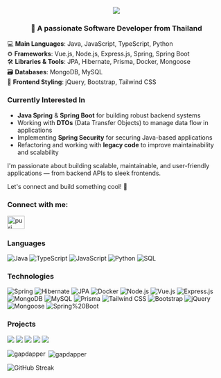 <p align="center">
  <img src="https://capsule-render.vercel.app/api?type=waving&height=300&color=gradient&text=Hello!"/>
</p>

<h3 align="center">👋 A passionate Software Developer from Thailand</h3>

💻 **Main Languages**: Java, JavaScript, TypeScript, Python  
⚙️ **Frameworks**: Vue.js, Node.js, Express.js, Spring, Spring Boot  
🛠️ **Libraries & Tools**: JPA, Hibernate, Prisma, Docker, Mongoose  
🗃️ **Databases**: MongoDB, MySQL  
🎨 **Frontend Styling**: jQuery, Bootstrap, Tailwind CSS  

### Currently Interested In

- **Java Spring** & **Spring Boot** for building robust backend systems
- Working with **DTOs** (Data Transfer Objects) to manage data flow in applications
- Implementing **Spring Security** for securing Java-based applications
- Refactoring and working with **legacy code** to improve maintainability and scalability


I'm passionate about building scalable, maintainable, and user-friendly applications — from backend APIs to sleek frontends.

Let's connect and build something cool! 🚀

<h3 align="left">Connect with me:</h3>
<p align="left">
<a href="https://www.linkedin.com/in/puri-pongsomboonsuk-a674ba200/" target="blank"><img align="center" src="https://raw.githubusercontent.com/rahuldkjain/github-profile-readme-generator/master/src/images/icons/Social/linked-in-alt.svg" alt="puri pongsomboonsuk" height="30" width="40" /></a>
</p>

### Languages

![Java](https://img.shields.io/badge/-Java-000?&logo=java&logoColor=007396)
![TypeScript](https://img.shields.io/badge/-TypeScript-000?&logo=TypeScript)
![JavaScript](https://img.shields.io/badge/-JavaScript-000?&logo=JavaScript)
![Python](https://img.shields.io/badge/-Python-000?&logo=Python)
![SQL](https://img.shields.io/badge/-SQL-000?&logo=MySQL)

### Technologies

![Spring](https://img.shields.io/badge/-Spring-000?&logo=Spring)
![Hibernate](https://img.shields.io/badge/-Hibernate-000?&logo=hibernate)
![JPA](https://img.shields.io/badge/-JPA-000?&logo=java)
![Docker](https://img.shields.io/badge/-Docker-000?&logo=Docker)
![Node.js](https://img.shields.io/badge/-Node.js-000?&logo=node.js)
![Vue.js](https://img.shields.io/badge/-Vue.js-000?&logo=Vue.js)
![Express.js](https://img.shields.io/badge/-Express.js-000?&logo=Express.js)
![MongoDB](https://img.shields.io/badge/-MongoDB-000?&logo=MongoDB)
![MySQL](https://img.shields.io/badge/-MySQL-000?&logo=mysql)
![Prisma](https://img.shields.io/badge/-Prisma-000?&logo=Prisma)
![Tailwind CSS](https://img.shields.io/badge/-Tailwind%20CSS-000?&logo=Tailwind%20CSS)
![Bootstrap](https://img.shields.io/badge/-Bootstrap-000?&logo=Bootstrap)
![jQuery](https://img.shields.io/badge/-jQuery-000?&logo=jQuery)
![Mongoose](https://img.shields.io/badge/-Mongoose-000?&logo=Mongoose)
![Spring%20Boot](https://img.shields.io/badge/-Spring%20Boot-000?&logo=Spring%20Boot)


### Projects

[![](https://img.shields.io/badge/-🧬%20Job%20Portal%20System-000)](https://github.com/gapdapper/job-portal-system)
[![](https://img.shields.io/badge/-🔬%20Student--Advisor%20System%20(frontend)-000)](https://github.com/gapdapper/713_BackendSurvivor_web)
[![](https://img.shields.io/badge/-🛰%20Student--Advisor%20System%20(backend)-000)](https://github.com/sirkittbreaker/713_BackendSurvivor_api)
[![](https://img.shields.io/badge/-📝%20Jobs%20Tracker%20API-000)](https://github.com/gapdapper/jobs-tracker-api)
[![](https://img.shields.io/badge/-%20Simple%20Portfolio%20Website-000)](https://github.com/gapdapper/portfolio-sample)



<p><img align="left" src="https://github-readme-stats.vercel.app/api/top-langs?username=gapdapper&show_icons=true&locale=en&layout=compact" alt="gapdapper" /></p>

<p>&nbsp;<img align="center" src="https://github-readme-stats.vercel.app/api?username=gapdapper&show_icons=true&locale=en" alt="gapdapper" /></p>


![GitHub Streak](https://github-readme-streak-stats.herokuapp.com/?user=gapdapper&theme=dark)



